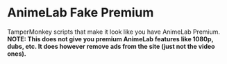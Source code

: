 # AnimeLab Fake Premium
TamperMonkey scripts that make it look like you have AnimeLab Premium.
**NOTE: This does not give you premium AnimeLab features like 1080p, dubs, etc. It does however remove ads from the site (just not the video ones).**
